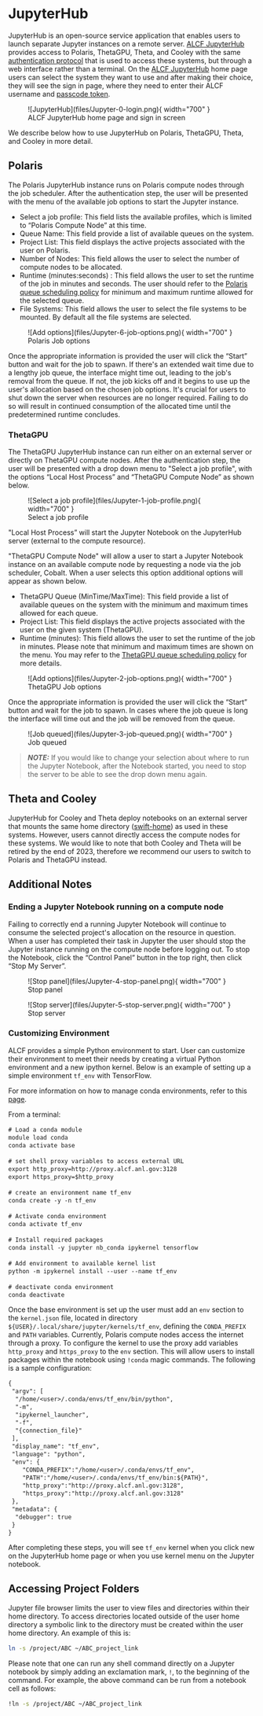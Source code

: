 # JupyterHub

JupyterHub is an open-source service application that enables users to launch
separate Jupyter instances on a remote server. [ALCF
JupyterHub](https://jupyter.alcf.anl.gov) provides access to Polaris, ThetaGPU,
Theta, and Cooley with the same [authentication
protocol](../account-project-management/accounts-and-access/alcf-passcode-tokens.md)
that is used to access these systems, but through a web interface rather than a
terminal. On the [ALCF JupyterHub](https://jupyter.alcf.anl.gov) home page users
can select the system they want to use and after making their choice, they will
see the sign in page, where they need to enter their ALCF username and [passcode
token](../account-project-management/accounts-and-access/alcf-passcode-tokens.md).

<figure markdown>
  ![JupyterHub](files/Jupyter-0-login.png){ width="700" }
  <figcaption>ALCF JupyterHub home page and sign in screen</figcaption>
</figure>

We describe below how to use JupyterHub on Polaris, ThetaGPU, Theta, and Cooley
in more detail.

## Polaris

The Polaris JupyterHub instance runs on Polaris compute nodes through the job
scheduler. After the authentication step, the user will be presented with the
menu of the available job options to start the Jupyter instance.

- Select a job profile:  This field lists the available profiles, which is
  limited to “Polaris Compute Node” at this time.
- Queue Name: This field provide a list of available queues on the system.
- Project List: This field displays the active projects associated with the user
  on Polaris.
- Number of Nodes: This field allows the user to select the number of compute
  nodes to be allocated.
- Runtime (minutes:seconds) : This field allows the user to set the runtime of
  the job in minutes and seconds. The user should refer to the [Polaris queue
  scheduling
  policy](../theta-gpu/queueing-and-running-jobs/job-and-queue-scheduling.md)
  for minimum and maximum runtime allowed for the selected queue.
- File Systems: This field allows the user to select the file systems to be
  mounted. By default all the file systems are selected.

<figure markdown>
  ![Add options](files/Jupyter-6-job-options.png){ width="700" }
  <figcaption>Polaris Job options</figcaption>
</figure>

Once the appropriate information is provided the user will click the “Start”
button and wait for the job to spawn. If there's an extended wait time due to a
lengthy job queue, the interface might time out, leading to the job's removal
from the queue. If not, the job kicks off and it begins to use up the user's
allocation based on the chosen job options. It's crucial for users to shut down
the server when resources are no longer required. Failing to do so will result
in continued consumption of the allocated time until the predetermined runtime
concludes. 

### ThetaGPU

The ThetaGPU JupyterHub instance can run either on an external server or
directly on ThetaGPU compute nodes. After the authentication step, the user will
be presented with a drop down menu to "Select a job profile", with the options
“Local Host Process” and “ThetaGPU Compute Node” as shown below.

<figure markdown>
  ![Select a job profile](files/Jupyter-1-job-profile.png){ width="700" }
  <figcaption>Select a job profile</figcaption>
</figure>

"Local Host Process” will start the Jupyter Notebook on the JupyterHub server
(external to the compute resource).

"ThetaGPU Compute Node" will allow a user to start a Jupyter Notebook instance
on an available compute node by requesting a node via the job scheduler, Cobalt.
When a user selects this option additional options will appear as shown below.

- ThetaGPU Queue (MinTime/MaxTime): This field provide a list of available
  queues on the system with the minimum and maximum times allowed for each
  queue.
- Project List:  This field displays the active projects associated with the
  user on the given system (ThetaGPU).
- Runtime (minutes):  This field allows the user to set the runtime of the job
  in minutes. Please note that minimum and maximum times are shown on the menu.
  You may refer to the [ThetaGPU queue scheduling
  policy](../theta-gpu/queueing-and-running-jobs/job-and-queue-scheduling.md)
  for more details.

<figure markdown>
  ![Add options](files/Jupyter-2-job-options.png){ width="700" }
  <figcaption>ThetaGPU Job options</figcaption>
</figure>

Once the appropriate information is provided the user will click the “Start”
button and wait for the job to spawn. In cases where the job queue is long the
interface will time out and the job will be removed from the queue.

<figure markdown>
  ![Job queued](files/Jupyter-3-job-queued.png){ width="700" }
  <figcaption>Job queued</figcaption>
</figure>

> **_NOTE:_** If you would like to change your selection about where to run the
> Jupyter Notebook, after the Notebook started, you need to stop the server to
> be able to see the drop down menu again.

## Theta and Cooley
JupyterHub for Cooley and Theta deploy notebooks on an external server that
mounts the same home directory
([swift-home](../data-management/filesystem-and-storage/file-systems.md)) as
used in these systems. However, users cannot directly access the compute nodes
for these systems. We would like to note that both Cooley and Theta will be
retired by the end of 2023, therefore we recommend our users to switch to
Polaris and ThetaGPU instead.


## Additional Notes
### Ending a Jupyter Notebook running on a compute node ###
Failing to correctly end a running Jupyter Notebook will continue to consume the
selected project's allocation on the resource in question. When a user has
completed their task in Jupyter the user should stop the Jupyter instance
running on the compute node before logging out.  To stop the Notebook, click the
“Control Panel” button in the top right, then click “Stop My Server”.

<figure markdown>
  ![Stop panel](files/Jupyter-4-stop-panel.png){ width="700" }
  <figcaption>Stop panel</figcaption>
</figure>

<figure markdown>
  ![Stop server](files/Jupyter-5-stop-server.png){ width="700" }
  <figcaption>Stop server</figcaption>
</figure>

 
### Customizing Environment

ALCF provides a simple Python environment to start.  User can customize their
environment to meet their needs by creating a virtual Python environment and a
new ipython kernel.  Below is an example of setting up a simple environment
`tf_env` with TensorFlow.

For more information on how to manage conda environments, refer to this
[page](https://conda.io/docs/user-guide/tasks/manage-environments.html).

From a terminal:
```
# Load a conda module
module load conda
conda activate base

# set shell proxy variables to access external URL
export http_proxy=http://proxy.alcf.anl.gov:3128
export https_proxy=$http_proxy

# create an environment name tf_env
conda create -y -n tf_env

# Activate conda environment
conda activate tf_env

# Install required packages
conda install -y jupyter nb_conda ipykernel tensorflow

# Add environment to available kernel list
python -m ipykernel install --user --name tf_env

# deactivate conda environment
conda deactivate
```

Once the base environment is set up the user must add an `env` section to the
`kernel.json` file, located in directory
`${USER}/.local/share/jupyter/kernels/tf_env`, defining the `CONDA_PREFIX` and
`PATH` variables.  Currently, Polaris compute nodes access the internet through
a proxy.  To configure the kernel to use the proxy add variables `http_proxy`
and `https_proxy` to the `env` section.  This will allow users to install
packages within the notebook using `!conda` magic commands.  The following is a
sample configuration:

```
{
 "argv": [
  "/home/<user>/.conda/envs/tf_env/bin/python",
  "-m",
  "ipykernel_launcher",
  "-f",
  "{connection_file}"
 ],
 "display_name": "tf_env",
 "language": "python",
 "env": {
    "CONDA_PREFIX":"/home/<user>/.conda/envs/tf_env",
    "PATH":"/home/<user>/.conda/envs/tf_env/bin:${PATH}",
    "http_proxy":"http://proxy.alcf.anl.gov:3128",
    "https_proxy":"http://proxy.alcf.anl.gov:3128"
 },
 "metadata": {
  "debugger": true
 }
}
```

After completing these steps, you will see `tf_env` kernel when you click new on
the JupyterHub home page or when you use kernel menu on the Jupyter notebook.

## Accessing Project Folders

Jupyter file browser limits the user to view files and directories within their
home directory. To access directories located outside of the user home directory
a symbolic link to the directory must be created within the user home directory.
An example of this is:

```bash
ln -s /project/ABC ~/ABC_project_link
```
Please note that one can run any shell command directly on a Jupyter notebook by
simply adding an exclamation mark, `!`, to the beginning of the command. For example,
the above command can be run from a notebook cell as follows:

```bash
!ln -s /project/ABC ~/ABC_project_link
```
